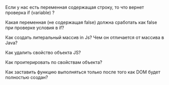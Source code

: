 Если у нас есть переменная содержащая строку, то что вернет проверка if (variable) ?

Какая переменная (не содержащая false) должна сработать как false при проверке условия в if?

Как создать литеральный массив in Js? Чем он отличается от массива в Java?

Как удалить свойство объекта JS?

Как проитерировать по свойствам объекта?

Как заставить функцию выполняться только после того как DOM будет полностью создан?
